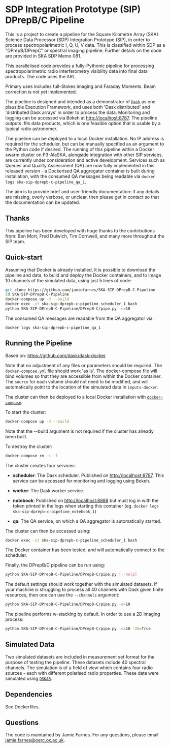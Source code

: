 SDP Integration Prototype (SIP) DPrepB/C Pipeline
========================================

This is a project to create a pipeline for the Square Kilometre Array (SKA) Science Data Processor (SDP) Integration Prototype (SIP), in order to process spectropolarimetric I, Q, U, V data. This is classified within SDP as a "DPrepB/DPrepC" or spectral imaging pipeline. Further details on the code are provided in SKA SDP Memo 081.

This parallelised code provides a fully-Pythonic pipeline for processing spectropolarimetric radio interferometry visibility data into final data products. The code uses the ARL.

Primary uses includes full-Stokes imaging and Faraday Moments. Beam correction is not yet implemented.

The pipeline is designed and intended as a demonstrator of [`Dask`](https://dask.pydata.org/en/latest/) as one plausible Execution Framework, and uses both 'Dask distributed' and 'distributed Dask arrays' in order to process the data. Monitoring and logging can be accessed via Bokeh at <http://localhost:8787>. The pipeline outputs .fits data products, which is one feasible option that is usable by a typical radio astronomer.

The pipeline can be deployed to a local Docker installation. No IP address is required for the scheduler, but can be manually specified as an argument to the Python code if desired. The running of this pipeline within a Docker swarm cluster on P3-AlaSKA, alongside integration with other SIP services, are currently under consideration and active development. Services such as Queues and Quality Assessment (QA) are now fully implemented in this released version - a Dockerised QA aggregator container is built during installation, with the consumed QA messages being readable via `docker logs ska-sip-dprepb-c-pipeline_qa_1`.

The aim is to provide brief and user-friendly documentation: if any details are missing, overly verbose, or unclear, then please get in contact so that the documentation can be updated.


## Thanks
This pipeline has been developed with huge thanks to the contributions from: Ben Mort, Fred Dulwich, Tim Cornwell, and many more throughout the SIP team.


## Quick-start
Assuming that Docker is already installed, it is possible to download the pipeline and data, to build and deploy the Docker containers, and to image 10 channels of the simulated data, using just 5 lines of code:
```bash
git clone https://github.com/jamiefarnes/SKA-SIP-DPrepB-C-Pipeline
cd SKA-SIP-DPrepB-C-Pipeline
docker-compose up -d --build
docker exec -it ska-sip-dprepb-c-pipeline_scheduler_1 bash
python SKA-SIP-DPrepB-C-Pipeline/DPrepB-C/pipe.py -c=10
```

The consumed QA messages are readable from the QA aggregator via:
```
docker logs ska-sip-dprepb-c-pipeline_qa_1
```

## Running the Pipeline
Based on: <https://github.com/dask/dask-docker>

Note that no adjustment of any files or parameters should be required. The `docker-compose.yml` file should work 'as is'. The docker-compose file will bind volumes so that they are accessible from within the Docker container. The `source` for each volume should not need to be modified, and will automatically point to the location of the simulated data in `inputs-docker`.

The cluster can then be deployed to a local Docker installation with [`docker-compose`](https://docs.docker.com/compose/overview/).

To start the cluster:

```bash
docker-compose up -d --build
```
Note that the --build argument is not required if the cluster has already been built.

To destroy the cluster:

```bash
docker-compose rm -s -f
```

The cluster creates four services:

-   **scheduler**: The Dask scheduler. Published on <http://localhost:8787>. This service can be accessed for monitoring and logging using Bokeh.

-   **worker**: The Dask worker service.

-   **notebook**: Published on <http://localhost:8888> but must log in with the
token printed in the logs when starting this container
(eg. `docker logs ska-sip-dprepb-c-pipeline_notebook_1`)

-   **qa**: The QA service, on which a QA aggregator is automatically started.

The cluster can then be accessed using:
```bash
docker exec -it ska-sip-dprepb-c-pipeline_scheduler_1 bash
```

The Docker container has been tested, and will automatically connect to the scheduler.

Finally, the DPrepB/C pipeline can be run using:
```bash
python SKA-SIP-DPrepB-C-Pipeline/DPrepB-C/pipe.py [--help]
```
The default settings should work together with the simulated datasets. If your machine is struggling to process all 40 channels with Dask given finite resources, then one can use the ```--channels``` argument:
```bash
python SKA-SIP-DPrepB-C-Pipeline/DPrepB-C/pipe.py -c=10
```

The pipeline performs w-stacking by default. In order to use a 2D imaging process:
```bash
python SKA-SIP-DPrepB-C-Pipeline/DPrepB-C/pipe.py -c=10 -2d=True
```

## Simulated Data
Two simulated datasets are included in measurement set format for the purpose of testing the pipeline. These datasets include 40 spectral channels. The simulation is of a field of view which contains four radio sources - each with different polarised radio properties. These data were simulated using [`OSKAR`](https://github.com/OxfordSKA/OSKAR).


## Dependencies

See Dockerfiles.


## Questions
The code is maintained by Jamie Farnes. For any questions, please email jamie.farnes@oerc.ox.ac.uk.
